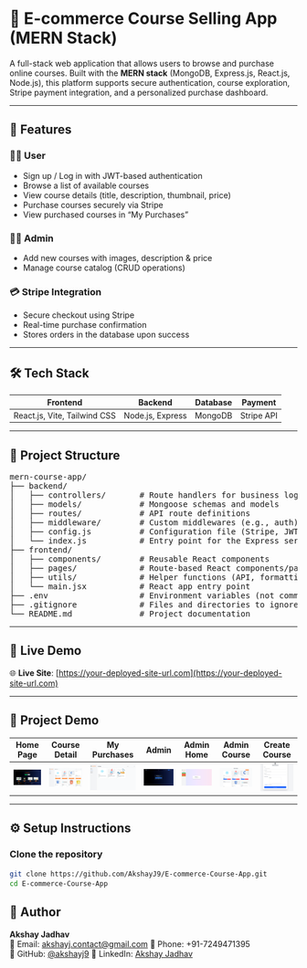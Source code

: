 # 🛒 E-commerce Course Selling App (MERN Stack)

A full-stack web application that allows users to browse and purchase online courses. Built with the **MERN stack** (MongoDB, Express.js, React.js, Node.js), this platform supports secure authentication, course exploration, Stripe payment integration, and a personalized purchase dashboard.

---

## 🚀 Features

### 🧑‍💻 User
- Sign up / Log in with JWT-based authentication
- Browse a list of available courses
- View course details (title, description, thumbnail, price)
- Purchase courses securely via Stripe
- View purchased courses in “My Purchases”

### 👨‍🏫 Admin
- Add new courses with images, description & price
- Manage course catalog (CRUD operations)

### 💳 Stripe Integration
- Secure checkout using Stripe
- Real-time purchase confirmation
- Stores orders in the database upon success

---

## 🛠️ Tech Stack

| Frontend                      | Backend           | Database | Payment    |
|------------------------------|-------------------|----------|------------|
| React.js, Vite, Tailwind CSS | Node.js, Express  | MongoDB  | Stripe API |

---

## 📁 Project Structure

<pre>
mern-course-app/
├── backend/
│   ├── controllers/       # Route handlers for business logic
│   ├── models/            # Mongoose schemas and models
│   ├── routes/            # API route definitions
│   ├── middleware/        # Custom middlewares (e.g., auth)
│   ├── config.js          # Configuration file (Stripe, JWT, etc.)
│   └── index.js           # Entry point for the Express server
├── frontend/
│   ├── components/        # Reusable React components
│   ├── pages/             # Route-based React components/pages
│   ├── utils/             # Helper functions (API, formatting)
│   └── main.jsx           # React app entry point
├── .env                   # Environment variables (not committed to Git)
├── .gitignore             # Files and directories to ignore in Git
└── README.md              # Project documentation
</pre>

---

## 🔗 Live Demo

🌐 **Live Site**: [https://your-deployed-site-url.com](https://your-deployed-site-url.com)

---

## 📸 Project Demo

| Home Page | Course Detail | My Purchases | Admin | Admin Home | Admin Course | Create Course |
|----------|---------------|---------------|---------------|---------------|---------------|---------------|
| ![Home](Frontend/Project_Demo/Home.png) | ![Courses](Frontend/Project_Demo/Courses.png) | ![My Purchases](Frontend/Project_Demo/PurchasedCourses.png) | ![Admin](Frontend/Project_Demo/Admin.png) | ![Admin Home](Frontend/Project_Demo/AdminHome.png) |  ![Admin Courses](Frontend/Project_Demo/AdminCourses.png) |  ![Create Course](Frontend/Project_Demo/CreateCourse.png)

---

## ⚙️ Setup Instructions

### Clone the repository

```bash
git clone https://github.com/AkshayJ9/E-commerce-Course-App.git
cd E-commerce-Course-App
```

## 👤 Author

**Akshay Jadhav**  
📧 Email: akshayj.contact@gmail.com
📱 Phone: +91-7249471395  
🔗 GitHub: [@akshayj9](https://github.com/akshayj9)
🔗 LinkedIn: [Akshay Jadhav](https://linkedin.com/in/akshaykjadhav)
